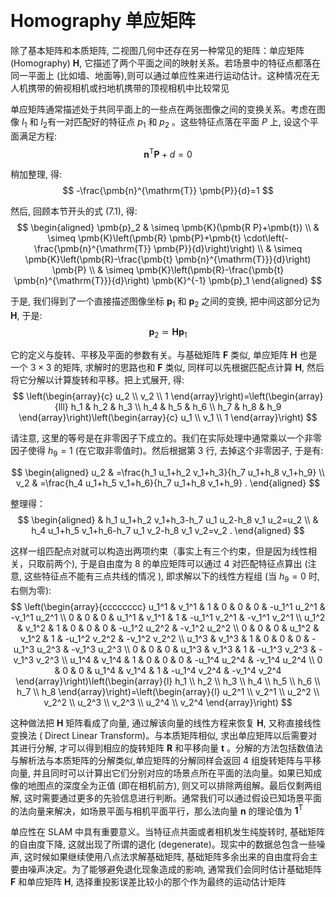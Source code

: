 &emsp;
# Homography 单应矩阵

除了基本矩阵和本质矩阵, 二视图几何中还存在另一种常见的矩阵：单应矩阵 (Homography) $\pmb{H}$, 它描述了两个平面之间的映射关系。若场景中的特征点都落在同一平面上 (比如墙、地面等),则可以通过单应性来进行运动估计。这种情况在无人机携带的俯视相机或扫地机携带的顶视相机中比较常见

单应矩阵通常描述处于共同平面上的一些点在两张图像之间的变换关系。考虑在图像 $I_1$ 和 $I_2$有一对匹配好的特征点 $p_1$ 和 $p_2$ 。这些特征点落在平面 $P$ 上, 设这个平面满足方程:
$$
\pmb{n}^{\mathrm{T}} \pmb{P}+d=0
$$

稍加整理, 得:
$$
-\frac{\pmb{n}^{\mathrm{T}} \pmb{P}}{d}=1
$$

然后, 回顾本节开头的式 (7.1), 得:
$$
\begin{aligned}
\pmb{p}_2 & \simeq \pmb{K}(\pmb{R P}+\pmb{t}) \\
& \simeq \pmb{K}\left(\pmb{R} \pmb{P}+\pmb{t} \cdot\left(-\frac{\pmb{n}^{\mathrm{T}} \pmb{P}}{d}\right)\right) \\
& \simeq \pmb{K}\left(\pmb{R}-\frac{\pmb{t} \pmb{n}^{\mathrm{T}}}{d}\right) \pmb{P} \\
& \simeq \pmb{K}\left(\pmb{R}-\frac{\pmb{t} \pmb{n}^{\mathrm{T}}}{d}\right) \pmb{K}^{-1} \pmb{p}_1
\end{aligned}
$$

于是, 我们得到了一个直接描述图像坐标 $\pmb{p}_1$ 和 $\pmb{p}_2$ 之间的变换, 把中间这部分记为 $\pmb{H}$, 于是:
$$
\pmb{p}_2 \simeq \pmb{H} \pmb{p}_1
$$

它的定义与旋转、平移及平面的参数有关。与基础矩阵 $\pmb{F}$ 类似, 单应矩阵 $\pmb{H}$ 也是一个 $3 \times 3$ 的矩阵, 求解时的思路也和 $\pmb{F}$ 类似, 同样可以先根据匹配点计算 $\pmb{H}$, 然后将它分解以计算旋转和平移。把上式展开, 得:
$$
\left(\begin{array}{c}
u_2 \\
v_2 \\
1
\end{array}\right)=\left(\begin{array}{lll}
h_1 & h_2 & h_3 \\
h_4 & h_5 & h_6 \\
h_7 & h_8 & h_9
\end{array}\right)\left(\begin{array}{c}
u_1 \\
v_1 \\
1
\end{array}\right)
$$

请注意, 这里的等号是在非零因子下成立的。我们在实际处理中通常乘以一个非零因子使得 $h_9=1$ (在它取非零值时)。然后根据第 3 行, 去掉这个非零因子, 于是有:

$$
\begin{aligned}
u_2 & =\frac{h_1 u_1+h_2 v_1+h_3}{h_7 u_1+h_8 v_1+h_9} \\
v_2 & =\frac{h_4 u_1+h_5 v_1+h_6}{h_7 u_1+h_8 v_1+h_9} .
\end{aligned}
$$

整理得：
$$
\begin{aligned}
& h_1 u_1+h_2 v_1+h_3-h_7 u_1 u_2-h_8 v_1 u_2=u_2 \\
& h_4 u_1+h_5 v_1+h_6-h_7 u_1 v_2-h_8 v_1 v_2=v_2 .
\end{aligned}
$$

这样一组匹配点对就可以构造出两项约束（事实上有三个约束，但是因为线性相关，只取前两个), 于是自由度为 8 的单应矩阵可以通过 4 对匹配特征点算出 (注意, 这些特征点不能有三点共线的情况 ), 即求解以下的线性方程组 (当 $h_9=0$ 时, 右侧为零):
$$
\left(\begin{array}{cccccccc}
u_1^1 & v_1^1 & 1 & 0 & 0 & 0 & -u_1^1 u_2^1 & -v_1^1 u_2^1 \\
0 & 0 & 0 & u_1^1 & v_1^1 & 1 & -u_1^1 v_2^1 & -v_1^1 v_2^1 \\
u_1^2 & v_1^2 & 1 & 0 & 0 & 0 & -u_1^2 u_2^2 & -v_1^2 u_2^2 \\
0 & 0 & 0 & u_1^2 & v_1^2 & 1 & -u_1^2 v_2^2 & -v_1^2 v_2^2 \\
u_1^3 & v_1^3 & 1 & 0 & 0 & 0 & -u_1^3 u_2^3 & -v_1^3 u_2^3 \\
0 & 0 & 0 & u_1^3 & v_1^3 & 1 & -u_1^3 v_2^3 & -v_1^3 v_2^3 \\
u_1^4 & v_1^4 & 1 & 0 & 0 & 0 & -u_1^4 u_2^4 & -v_1^4 u_2^4 \\
0 & 0 & 0 & u_1^4 & v_1^4 & 1 & -u_1^4 v_2^4 & -v_1^4 v_2^4
\end{array}\right)\left(\begin{array}{l}
h_1 \\ h_2 \\ h_3 \\ h_4 \\ h_5 \\ h_6 \\ h_7 \\ h_8
\end{array}\right)=\left(\begin{array}{l}
u_2^1 \\ v_2^1 \\ u_2^2 \\ v_2^2 \\ u_2^3 \\ v_2^3 \\ u_2^4 \\ v_2^4
\end{array}\right)
$$

这种做法把 $\pmb{H}$ 矩阵看成了向量, 通过解该向量的线性方程来恢复 $\pmb{H}$, 又称直接线性变换法 ( Direct Linear Transform)。与本质矩阵相似, 求出单应矩阵以后需要对其进行分解, 才可以得到相应的旋转矩阵 $\pmb{R}$ 和平移向量 $\pmb{t}$ 。分解的方法包括数值法与解析法与本质矩阵的分解类似,单应矩阵的分解同样会返回 4 组旋转矩阵与平移向量, 并且同时可以计算出它们分别对应的场景点所在平面的法向量。如果已知成像的地图点的深度全为正值 (即在相机前方), 则又可以排除两组解。最后仅剩两组解, 这时需要通过更多的先验信息进行判断。通常我们可以通过假设已知场景平面的法向量来解决，如场景平面与相机平面平行，那么法向量 $\pmb{n}$ 的理论值为 $\mathbf{1}^{\mathrm{T}}$

单应性在 SLAM 中具有重要意义。当特征点共面或者相机发生纯旋转时, 基础矩阵的自由度下降, 这就出现了所谓的退化 (degenerate)。现实中的数据总包含一些噪声, 这时候如果继续使用八点法求解基础矩阵, 基础矩阵多余出来的自由度将会主要由噪声决定。为了能够避免退化现象造成的影响, 通常我们会同时估计基础矩阵 $\pmb{F}$ 和单应矩阵 $\pmb{H}$, 选择重投影误差比较小的那个作为最终的运动估计矩阵